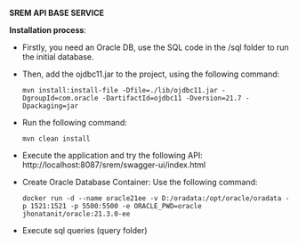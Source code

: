 **SREM API BASE SERVICE**

**Installation process**:
- Firstly, you need an Oracle DB, use the SQL code in the /sql folder to run the initial database.

- Then, add the ojdbc11.jar to the project, using the following command:

      mvn install:install-file -Dfile=./lib/ojdbc11.jar -DgroupId=com.oracle -DartifactId=ojdbc11 -Dversion=21.7 -Dpackaging=jar
- Run the following command:

      mvn clean install
- Execute the application and try the following API: http://localhost:8087/srem/swagger-ui/index.html
- Create Oracle Database Container: Use the following command:

      docker run -d --name oracle21ee -v D:/oradata:/opt/oracle/oradata -p 1521:1521 -p 5500:5500 -e ORACLE_PWD=oracle jhonatanit/oracle:21.3.0-ee
- Execute sql queries (query folder)
